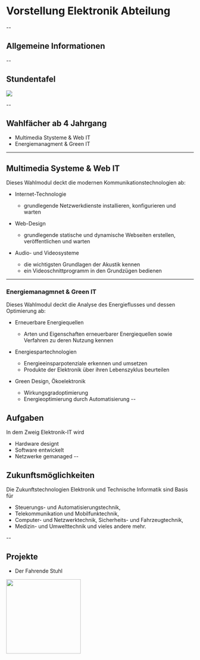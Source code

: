 # Vorstellung Elektronik Abteilung 

--

## Allgemeine Informationen


--
## Stundentafel
<img src="https://user-images.githubusercontent.com/67701825/203756287-1bcfd1ea-d752-4bdd-94b1-25d8cf4dadb4.png">

--
<!-- .slide:  data-transition="convex-in concave-out"-->
## Wahlfächer ab 4  Jahrgang
* Multimedia Stysteme & Web IT
* Energiemanagment & Green IT

---
<!-- .slide:  data-transition="convex-in concave-out"-->
<section class="r-fit-text">
<h1>Multimedia Systeme & Web IT</h1>
Dieses Wahlmodul deckt die modernen Kommunikationstechnologien ab:

* Internet-Technologie
  * grundlegende Netzwerkdienste installieren, konfigurieren und warten

* Web-Design
  * grundlegende statische und dynamische Webseiten erstellen, veröffentlichen und warten

* Audio- und Videosysteme
  * die wichtigsten Grundlagen der Akustik kennen
  * ein Videoschnittprogramm in den Grundzügen bedienen
 
---
<section class="r-fit-text">
<h1>Energiemanagmnet & Green IT</h1>
Dieses Wahlmodul deckt die Analyse des Energieflusses und dessen Optimierung ab:

* Erneuerbare Energiequellen
  * Arten und Eigenschaften erneuerbarer Energiequellen sowie Verfahren zu deren Nutzung kennen

* Energiespartechnologien
  * Energieeinsparpotenziale erkennen und umsetzen
  * Produkte der Elektronik über ihren Lebenszyklus beurteilen

* Green Design, Ökoelektronik
  * Wirkungsgradoptimierung
  * Energieoptimierung durch Automatisierung
--
## Aufgaben

In dem Zweig Elektronik-IT wird
* Hardware designt <!-- .element: class="fragment" data-fragment-index="1" -->
* Software entwickelt <!-- .element: class="fragment" data-fragment-index="2" -->
* Netzwerke gemanaged <!-- .element: class="fragment" data-fragment-index="3" -->
--

## Zukunftsmöglichkeiten

Die Zukunftstechnologien Elektronik und Technische Informatik sind Basis für
* Steuerungs- und Automatisierungstechnik, <!-- .element: class="fragment" data-fragment-index="1" -->
* Telekommunikation und Mobilfunktechnik, <!-- .element: class="fragment" data-fragment-index="2" -->
* Computer- und Netzwerktechnik, Sicherheits- und Fahrzeugtechnik, <!-- .element: class="fragment" data-fragment-index="3" -->
* Medizin- und Umwelttechnik und vieles andere mehr. <!-- .element: class="fragment" data-fragment-index="4" -->

--

## Projekte
* Der Fahrende Stuhl 
<img src="http://www.htl-steyr.ac.at/cache/images/abt_e/el/e-stuhl_800x800-equal.jpg" style="width: 200px">
